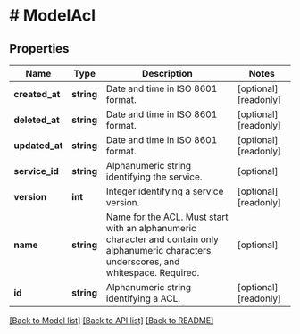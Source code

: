 # # ModelAcl

## Properties

Name | Type | Description | Notes
------------ | ------------- | ------------- | -------------
**created_at** | **string** | Date and time in ISO 8601 format. | [optional] [readonly]
**deleted_at** | **string** | Date and time in ISO 8601 format. | [optional] [readonly]
**updated_at** | **string** | Date and time in ISO 8601 format. | [optional] [readonly]
**service_id** | **string** | Alphanumeric string identifying the service. | [optional]
**version** | **int** | Integer identifying a service version. | [optional] [readonly]
**name** | **string** | Name for the ACL. Must start with an alphanumeric character and contain only alphanumeric characters, underscores, and whitespace. Required. | [optional]
**id** | **string** | Alphanumeric string identifying a ACL. | [optional] [readonly]

[[Back to Model list]](../../README.md#models) [[Back to API list]](../../README.md#endpoints) [[Back to README]](../../README.md)
